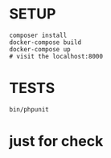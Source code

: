 # SETUP

```
composer install
docker-compose build
docker-compose up
# visit the localhost:8000
```

# TESTS

```
bin/phpunit
```

# just for check 
